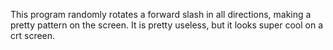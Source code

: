 This program randomly rotates a forward slash in all directions, making a pretty pattern on the screen.
It is pretty useless, but it looks super cool on a crt screen.
